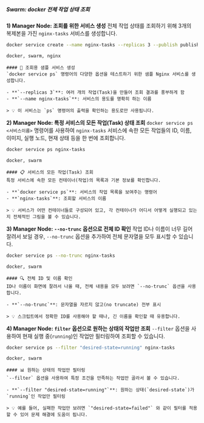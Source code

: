 ##### Swarm: docker 전체 작업 상태 조회 #####

**1) Manager Node: 조회를 위한 서비스 생성**
전체 작업 상태를 조회하기 위해 3개의 복제본을 가진 `nginx-tasks` 서비스를 생성합니다.

```bash
docker service create --name nginx-tasks --replicas 3 --publish published=8084,target=80 nginx
```

```tech
docker, swarm, nginx
```

```desc
#### 🚀 조회용 샘플 서비스 생성
`docker service ps` 명령어의 다양한 옵션을 테스트하기 위한 샘플 Nginx 서비스를 생성합니다.

- **`--replicas 3`**: 여러 개의 작업(Task)을 만들어 조회 결과를 풍부하게 함
- **`--name nginx-tasks`**: 서비스의 용도를 명확히 하는 이름

> 💡 이 서비스는 `ps` 명령어의 출력을 확인하는 용도로만 사용됩니다.
```

**2) Manager Node: 특정 서비스의 모든 작업(Task) 상태 조회**
`docker service ps <서비스이름>` 명령어를 사용하여 `nginx-tasks` 서비스에 속한 모든 작업들의 ID, 이름, 이미지, 실행 노드, 현재 상태 등을 한 번에 조회합니다.

```bash
docker service ps nginx-tasks
```

```tech
docker, swarm
```

```desc
#### 📋 서비스의 모든 작업(Task) 조회
특정 서비스에 속한 모든 컨테이너(작업)의 목록과 기본 정보를 확인합니다.

- **`docker service ps`**: 서비스의 작업 목록을 보여주는 명령어
- **`nginx-tasks`**: 조회할 서비스의 이름

> 💡 서비스가 어떤 컨테이너들로 구성되어 있고, 각 컨테이너가 어디서 어떻게 실행되고 있는지 전체적인 그림을 볼 수 있습니다.
```

**3) Manager Node: `--no-trunc` 옵션으로 전체 ID 확인**
작업 ID나 이름이 너무 길어 잘려서 보일 경우, `--no-trunc` 옵션을 추가하여 전체 문자열을 모두 표시할 수 있습니다.

```bash
docker service ps --no-trunc nginx-tasks
```

```tech
docker, swarm
```

```desc
#### 🔍 전체 ID 및 이름 확인
ID나 이름이 화면에 잘려서 나올 때, 전체 내용을 모두 보려면 `--no-trunc` 옵션을 사용합니다.

- **`--no-trunc`**: 문자열을 자르지 않고(no truncate) 전부 표시

> 💡 스크립트에서 정확한 ID를 사용해야 할 때나, 긴 이름을 확인할 때 유용합니다.
```

**4) Manager Node: `filter` 옵션으로 원하는 상태의 작업만 조회**
`--filter` 옵션을 사용하여 현재 실행 중(`running`)인 작업만 필터링하여 조회할 수 있습니다.

```bash
docker service ps --filter "desired-state=running" nginx-tasks
```

```tech
docker, swarm
```

```desc
#### 📊 원하는 상태의 작업만 필터링
`--filter` 옵션을 사용하여 특정 조건을 만족하는 작업만 골라서 볼 수 있습니다.

- **`--filter "desired-state=running"`**: 원하는 상태(`desired-state`)가 `running`인 작업만 필터링

> 💡 예를 들어, 실패한 작업만 보려면 `"desired-state=failed"` 와 같이 필터를 적용할 수 있어 문제 해결에 도움이 됩니다.
```